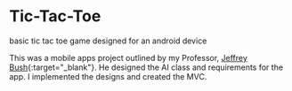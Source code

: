 # Tic-Tac-Toe
basic tic tac toe game designed for an android device

This was a mobile apps project outlined by my Professor, [Jeffrey Bush][1]{:target="_blank"}.
He designed the AI class and requirements for the app.
I implemented the designs and created the MVC.

[1]: https://github.com/coderforlife/ "Jeffery Bush"
